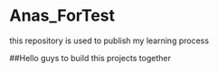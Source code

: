 # Anas_ForTest
this repository is used to publish my learning process

##Hello guys to build this projects together
